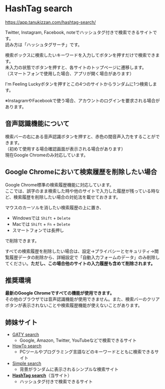 # HashTag search

https://app.tanukizzan.com/hashtag-search/

Twitter, Instagram, Facebook, noteでハッシュタグ付きで検索できるサイトです。  
読み方は「ハッシュタグサーチ」です。

検索ボックスに検索したいキーワードを入力してボタンを押すだけで検索できます。  
未入力の状態でボタンを押すと、各サイトのトップページに遷移します。  
（スマートフォンで使用した場合、アプリが開く場合があります）

I'm Feeling Luckyボタンを押すとこの4つのサイトからランダムに1つ検索します。

※InstagramやFacebookで使う場合、アカウントのログインを要求される場合があります。

## 音声認識機能について

検索バーの右にある音声認識ボタンを押すと、赤色の間音声入力をすることができます。  
（初めて使用する場合確認画面が表示される場合があります）  
現在Google Chromeのみ対応しています。

## Google Chromeにおいて検索履歴を削除したい場合

Google Chrome標準の検索履歴機能に対応しています。  
ここでは、誤字のまま検索した時や他のサイトで入力した履歴が残っている時など、検索履歴を削除したい場合の対処法を載せておきます。

マウスのカーソルを消したい検索履歴の上に置き、

- Windowsでは `Shift` + `Delete`
- Macでは `Shift` + `Fn` + `Delete`
- スマートフォンでは長押し

で削除できます。

すべての検索履歴を削除したい場合は、設定→プライバシーとセキュリティ→閲覧履歴データの削除から、詳細設定で「自動入力フォームのデータ」のみ削除してください。**ただし、この場合他のサイトの入力履歴も含めて削除されます。**

## 推奨環境

**最新のGoogle Chromeですべての機能が使用できます。**  
その他のブラウザでは音声認識機能が使用できません。また、検索バーのクリアボタンが表示されないことや検索履歴機能が使えないことがあります。

## 姉妹サイト

- [GATY search](https://app.tanukizzan.com/gaty-search/)
  - Google, Amazon, Twitter, YouTubeなどで検索できるサイト
- [HowTo search](https://app.tanukizzan.com/howto-search/)
  - PCツールやプログラミング言語などのキーワードとともに検索できるサイト
- [Simple search](https://app.tanukizzan.com/simple-search/)
  - 背景がランダムに表示されるシンプルな検索サイト
- [**HashTag search**](https://app.tanukizzan.com/hashtag-search/)（当サイト）
  - ハッシュタグ付きで検索できるサイト

